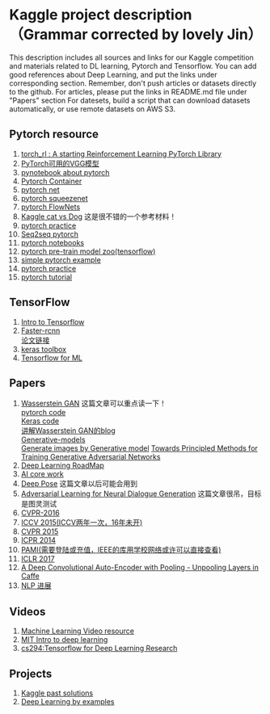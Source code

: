 # Kaggle project description（Grammar corrected by lovely Jin）
This description includes all sources and links for our Kaggle competition and materials related to DL learning, Pytorch and Tensorflow. 
You can add good references about Deep Learning, and put the links under corresponding section.
Remember, don't push articles or datasets directly to the github.
For articles, please put the links in README.md file under "Papers" section
For datesets, build a script that can download datasets automatically, or use remote datasets on AWS S3.


## Pytorch resource

1. [torch_rl : A starting Reinforcement Learning PyTorch Library](https://github.com/ludc/rl)
2. [PyTorch可用的VGG模型](https://github.com/jcjohnson/pytorch-vgg)
3. [pynotebook about pytorch](https://github.com/pytorch)
4. [Pytorch Container](https://github.com/amdegroot/pytorch-containers)
5. [pytorch net](https://github.com/pytorch/tnt)
6. [pytorch squeezenet](https://github.com/gsp-27/pytorch_Squeezenet)
7. [pytorch FlowNets](https://github.com/ClementPinard/FlowNetPytorch)
8. [Kaggle cat vs Dog](https://github.com/desimone/pytorch-cat-vs-dogs) 这是很不错的一个参考材料！
9. [pytorch practice](https://github.com/napsternxg/pytorch-practice)
10. [Seq2seq pytorch](https://github.com/popol1991/seq2seq-pytorch-example)
11. [pytorch notebooks](https://github.com/thomlake/pytorch-notebooks)
12. [pytorch pre-train model zoo(tensorflow)](https://github.com/Cadene/tensorflow-model-zoo.torch)
13. [simple pytorch example](https://github.com/jcjohnson/pytorch-examples)
14. [pytorch practice](https://github.com/spro/practical-pytorch)
15. [pytorch tutorial](https://iamtrask.github.io/2017/01/15/pytorch-tutorial/)

## TensorFlow

1. [Intro to Tensorflow](https://jasdeep06.github.io/posts/getting-started-with-tensorflow/)
2. [Faster-rcnn](https://github.com/endernewton/tf-faster-rcnn)  
	[论文链接](https://arxiv.org/abs/1702.02138)
3. [keras toolbox](https://github.com/hadim/keras-toolbox)
4. [Tensorflow for ML](https://github.com/backstopmedia/tensorflowbook)



## Papers

1. [Wasserstein GAN](https://arxiv.org/abs/1701.07875) 这篇文章可以重点读一下！   
   [pytorch code](https://gist.github.com/soumith/71995cecc5b99cda38106ad64503cee3)     
   [Keras code](https://github.com/tdeboissiere/DeepLearningImplementations/tree/master/WassersteinGAN)   
   [讲解Wasserstein GAN的blog](http://mp.weixin.qq.com/s/zSKUpVpnHSbfY82cTKmPfQ)   
   [Generative-models](https://github.com/wiseodd/generative-models)  
   [Generate images by Generative model](https://github.com/jhayes14/GAN)
   [Towards Principled Methods for Training Generative Adversarial Networks](https://arxiv.org/abs/1701.04862)
2. [Deep Learning RoadMap](https://github.com/songrotek/Deep-Learning-Papers-Reading-Roadmap)
3. [AI core work](https://github.com/ceobillionaire/WHAT-AI-CAN-DO-FOR-YOU)
4. [Deep Pose](https://github.com/mitmul/deeppose) 这篇文章以后可能会用到
5. [Adversarial Learning for Neural Dialogue Generation](https://arxiv.org/pdf/1701.06547.pdf) 这篇文章很吊，目标是图灵测试  
6. [CVPR-2016](http://www.cv-foundation.org/openaccess/CVPR2016.py)  
7. [ICCV 2015(ICCV两年一次，16年未开)](http://www.cv-foundation.org/openaccess/ICCV2015.py)  
8. [CVPR 2015](http://www.cv-foundation.org/openaccess/CVPR2015.py)  
9. [ICPR 2014](http://ieeexplore.ieee.org/xpl/mostRecentIssue.jsp?punumber=6966883)
10. [PAMI(需要登陆或充值，IEEE的库用学校网络或许可以直接查看)](http://ieeexplore.ieee.org/xpl/RecentIssue.jsp?punumber=34)
11. [ICLR 2017](https://openreview.net/group?id=ICLR.cc/2017/conference)
12. [A Deep Convolutional Auto-Encoder with Pooling - Unpooling Layers in Caffe](https://arxiv.org/abs/1701.04949)
13. [NLP 进展](https://handong1587.github.io/deep_learning/2016/12/06/keep-up-with-new-trends.html)



## Videos

1. [Machine Learning Video resource](https://hackmd.io/MYJgbArAjMYgtABilAnPALCgzPARgBwAmBmAZhsBAYnqhntkA===?view)
2. [MIT Intro to deep learning](http://weibo.wbdacdn.com/url/t/RxuOhKQ/)
3. [cs294:Tensorflow for Deep Learning Research](https://web.stanford.edu/class/cs20si/)

## Projects

1. [Kaggle past solutions](http://ndres.me/kaggle-past-solutions/)
2. [Deep Learning by examples](https://github.com/PaddlePaddle/book)


